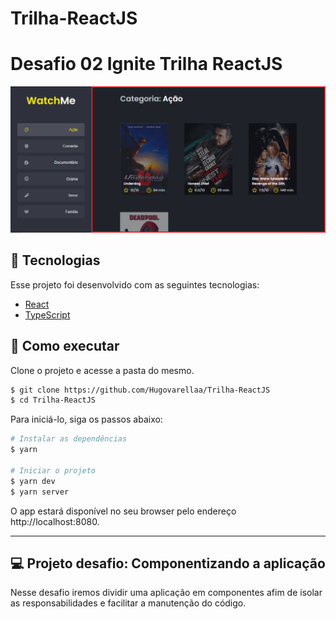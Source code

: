 # Trilha-ReactJS
# Desafio 02 Ignite Trilha ReactJS



<p>
  <img src="./public/example.png" width="900px">
 
</p>


## 🧪 Tecnologias

Esse projeto foi desenvolvido com as seguintes tecnologias:

- [React](https://reactjs.org)
- [TypeScript](https://www.typescriptlang.org/)

## 🚀 Como executar

Clone o projeto e acesse a pasta do mesmo.

```bash
$ git clone https://github.com/Hugovarellaa/Trilha-ReactJS
$ cd Trilha-ReactJS
```

Para iniciá-lo, siga os passos abaixo:
```bash
# Instalar as dependências
$ yarn

# Iniciar o projeto
$ yarn dev
$ yarn server
```
O app estará disponível no seu browser pelo endereço http://localhost:8080.

---

## 💻 Projeto desafio: Componentizando a aplicação


Nesse desafio iremos dividir uma aplicação em componentes afim de isolar as responsabilidades e facilitar a manutenção do código.


